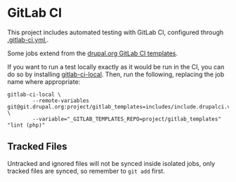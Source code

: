 # GitLab CI

This project includes automated testing with GitLab CI, configured through
[.gitlab-ci.yml](../../.gitlab-ci.yml),.

Some jobs extend from the [drupal.org GitLab CI templates](https://git.drupalcode.org/project/gitlab_templates/-/blob/main/includes/include.drupalci.main.yml).

If you want to run a test locally exactly as it would be run in the CI, you can
do so by installing [gitlab-ci-local](https://github.com/firecow/gitlab-ci-local).
Then, run the following, replacing the job name where appropriate:

```shell
gitlab-ci-local \
        --remote-variables git@git.drupal.org:project/gitlab_templates=includes/include.drupalci.variables.yml=main \
        --variable="_GITLAB_TEMPLATES_REPO=project/gitlab_templates" "lint (php)"
```

## Tracked Files

Untracked and ignored files will not be synced inside isolated jobs, only tracked
files are synced, so remember to `git add` first.
